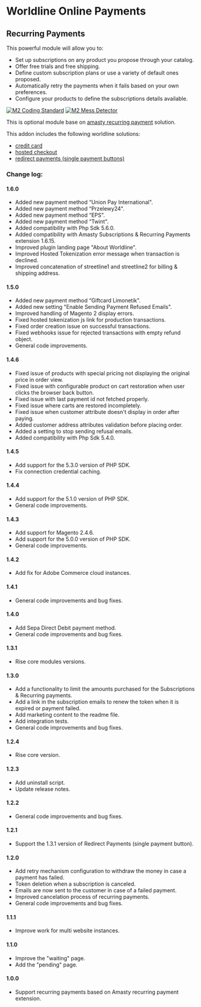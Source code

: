 # Worldline Online Payments

## Recurring Payments

This powerful module will allow you to:
- Set up subscriptions on any product you propose through your catalog.
- Offer free trials and free shipping.
- Define custom subscription plans or use a variety of default ones proposed.
- Automatically retry the payments when it fails based on your own preferences.
- Configure your products to define the subscriptions details available.

[![M2 Coding Standard](https://github.com/wl-online-payments-direct/plugin-magento-recurring-payments/actions/workflows/coding-standard.yml/badge.svg?branch=develop)](https://github.com/wl-online-payments-direct/plugin-magento-recurring-payments/actions/workflows/coding-standard.yml)
[![M2 Mess Detector](https://github.com/wl-online-payments-direct/plugin-magento-recurring-payments/actions/workflows/mess-detector.yml/badge.svg?branch=develop)](https://github.com/wl-online-payments-direct/plugin-magento-recurring-payments/actions/workflows/mess-detector.yml)

This is optional module base on [amasty recurring payment](https://amasty.com/subscriptions-recurring-payments-for-magento-2.html) solution.

This addon includes the following worldline solutions:
- [credit card](https://github.com/wl-online-payments-direct/plugin-magento-creditcard)
- [hosted checkout](https://github.com/wl-online-payments-direct/plugin-magento-hostedcheckout)
- [redirect payments (single payment buttons)](https://github.com/wl-online-payments-direct/plugin-magento-redirect-payments)

### Change log:

#### 1.6.0
- Added new payment method “Union Pay International".
- Added new payment method “Przelewy24".
- Added new payment method “EPS".
- Added new payment method “Twint".
- Added compatibility with Php Sdk 5.6.0.
- Added compatibility with Amasty Subscriptions & Recurring Payments extension 1.6.15.
- Improved plugin landing page "About Worldline".
- Improved Hosted Tokenization error message when transaction is declined.
- Improved concatenation of streetline1 and streetline2 for billing & shipping address.

#### 1.5.0
- Added new payment method “Giftcard Limonetik".
- Added new setting "Enable Sending Payment Refused Emails".
- Improved handling of Magento 2 display errors.
- Fixed hosted tokenization js link for production transactions.
- Fixed order creation issue on successful transactions.
- Fixed webhooks issue for rejected transactions with empty refund object.
- General code improvements.

#### 1.4.6
- Fixed issue of products with special pricing not displaying the original price in order view.
- Fixed issue with configurable product on cart restoration when user clicks the browser back button.
- Fixed issue with last payment id not fetched properly.
- Fixed issue where carts are restored incompletely.
- Fixed issue when customer attribute doesn't display in order after paying.
- Added customer address attributes validation before placing order.
- Added a setting to stop sending refusal emails.
- Added compatibility with Php Sdk 5.4.0.

#### 1.4.5
- Add support for the 5.3.0 version of PHP SDK.
- Fix connection credential caching.

#### 1.4.4
- Add support for the 5.1.0 version of PHP SDK.
- General code improvements.

#### 1.4.3
- Add support for Magento 2.4.6.
- Add support for the 5.0.0 version of PHP SDK.
- General code improvements.

#### 1.4.2
- Add fix for Adobe Commerce cloud instances.

#### 1.4.1
- General code improvements and bug fixes.

#### 1.4.0
- Add Sepa Direct Debit payment method.
- General code improvements and bug fixes.

#### 1.3.1
- Rise core modules versions.

#### 1.3.0
- Add a functionality to limit the amounts purchased for the Subscriptions & Recurring payments.
- Add a link in the subscription emails to renew the token when it is expired or payment failed.
- Add marketing content to the readme file.
- Add integration tests.
- General code improvements and bug fixes.

#### 1.2.4
- Rise core version.

#### 1.2.3
- Add uninstall script.
- Update release notes.

#### 1.2.2
- General code improvements and bug fixes.

#### 1.2.1
- Support the 1.3.1 version of Redirect Payments (single payment button).

#### 1.2.0
- Add retry mechanism configuration to withdraw the money in case a payment has failed.
- Token deletion when a subscription is canceled.
- Emails are now sent to the customer in case of a failed payment.
- Improved cancelation process of recurring payments.
- General code improvements and bug fixes.

#### 1.1.1
- Improve work for multi website instances.

#### 1.1.0
- Improve the "waiting" page.
- Add the "pending" page.

#### 1.0.0
- Support recurring payments based on Amasty recurring payment extension.
